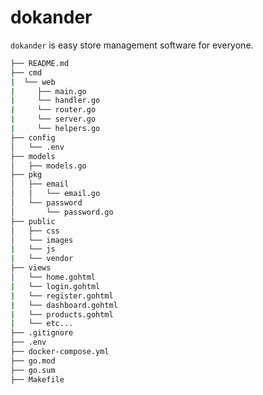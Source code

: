 # dokander

`dokander` is easy store management software for everyone.

<!--Golang project file tree -->

```bash
├── README.md
├── cmd
|  └── web
|     ├── main.go
|     └── handler.go
|     └── router.go
|     └── server.go
|     └── helpers.go
├── config
│   └── .env
├── models
│   ├── models.go
├── pkg
│   ├── email
│   │   └── email.go
│   └── password
│       └── password.go
├── public
│   ├── css
│   └── images
|   └── js
|   └── vendor
├── views
│   └── home.gohtml
|   └── login.gohtml
|   └── register.gohtml
|   └── dashboard.gohtml
|   └── products.gohtml
|   └── etc...
├── .gitignore
├── .env
├── docker-compose.yml
├── go.mod
├── go.sum
├── Makefile
```
